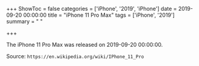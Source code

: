 +++
ShowToc = false
categories = ['iPhone', '2019', 'iPhone']
date = 2019-09-20 00:00:00
title = "iPhone 11 Pro Max"
tags = ['iPhone', '2019']
summary = " "

+++

The iPhone 11 Pro Max was released on 2019-09-20 00:00:00.

Source: `https://en.wikipedia.org/wiki/IPhone_11_Pro`


